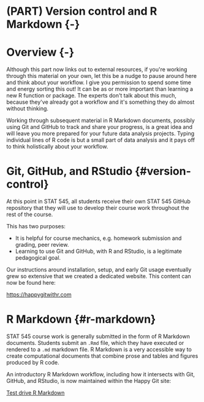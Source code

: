 # (PART) Version control and R Markdown  {-} 



# Overview {-}

Although this part now links out to external resources, if you're working through this material on your own, let this be a nudge to pause around here and think about your workflow. I give you permission to spend some time and energy sorting this out! It can be as or more important than learning a new R function or package. The experts don't talk about this much, because they've already got a workflow and it's something they do almost without thinking.

Working through subsequent material in R Markdown documents, possibly using Git and GitHub to track and share your progress, is a great idea and will leave you more prepared for your future data analysis projects. Typing individual lines of R code is but a small part of data analysis and it pays off to think holistically about your workflow.

# Git, GitHub, and RStudio {#version-control}

<!--Original content: https://stat545.com/git08_claim-stat545-repo.html-->

At this point in STAT 545, all students receive their own STAT 545 GitHub repository that they will use to develop their course work throughout the rest of the course.

This has two purposes:

  * It is helpful for course mechanics, e.g. homework submission and grading,
    peer review.
  * Learning to use Git and GitHub, with R and RStudio, is a legitimate
    pedagogical goal.
    
Our instructions around installation, setup, and early Git usage eventually grew so extensive that we created a dedicated website. This content can now be found here:

<https://happygitwithr.com>

# R Markdown {#r-markdown}

<!--Original content: https://stat545.com/block007_first-use-rmarkdown.html-->

STAT 545 course work is generally submitted in the form of R Markdown documents. Students submit an `.Rmd` file, which they have executed or rendered to a `.md` markdown file. R Markdown is a very accessible way to create computational documents that combine prose and tables and figures produced by R code.

An introductory R Markdown workflow, including how it intersects with Git, GitHub, and RStudio, is now maintained within the Happy Git site:

[Test drive R Markdown](https://happygitwithr.com/rmd-test-drive.html)
